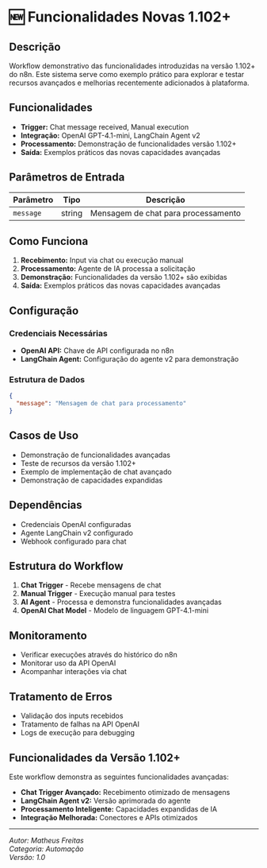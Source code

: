 # 🆕 Funcionalidades Novas 1.102+

## Descrição

Workflow demonstrativo das funcionalidades introduzidas na versão 1.102+ do n8n. Este sistema serve como exemplo prático para explorar e testar recursos avançados e melhorias recentemente adicionados à plataforma.

## Funcionalidades

- **Trigger:** Chat message received, Manual execution
- **Integração:** OpenAI GPT-4.1-mini, LangChain Agent v2
- **Processamento:** Demonstração de funcionalidades versão 1.102+
- **Saída:** Exemplos práticos das novas capacidades avançadas

## Parâmetros de Entrada

| Parâmetro | Tipo   | Descrição                    |
| --------- | ------ | ---------------------------- |
| `message` | string | Mensagem de chat para processamento |

## Como Funciona

1. **Recebimento:** Input via chat ou execução manual
2. **Processamento:** Agente de IA processa a solicitação
3. **Demonstração:** Funcionalidades da versão 1.102+ são exibidas
4. **Saída:** Exemplos práticos das novas capacidades avançadas

## Configuração

### Credenciais Necessárias

- **OpenAI API:** Chave de API configurada no n8n
- **LangChain Agent:** Configuração do agente v2 para demonstração

### Estrutura de Dados

```json
{
  "message": "Mensagem de chat para processamento"
}
```

## Casos de Uso

- Demonstração de funcionalidades avançadas
- Teste de recursos da versão 1.102+
- Exemplo de implementação de chat avançado
- Demonstração de capacidades expandidas

## Dependências

- Credenciais OpenAI configuradas
- Agente LangChain v2 configurado
- Webhook configurado para chat

## Estrutura do Workflow

1. **Chat Trigger** - Recebe mensagens de chat
2. **Manual Trigger** - Execução manual para testes
3. **AI Agent** - Processa e demonstra funcionalidades avançadas
4. **OpenAI Chat Model** - Modelo de linguagem GPT-4.1-mini

## Monitoramento

- Verificar execuções através do histórico do n8n
- Monitorar uso da API OpenAI
- Acompanhar interações via chat

## Tratamento de Erros

- Validação dos inputs recebidos
- Tratamento de falhas na API OpenAI
- Logs de execução para debugging

## Funcionalidades da Versão 1.102+

Este workflow demonstra as seguintes funcionalidades avançadas:

- **Chat Trigger Avançado:** Recebimento otimizado de mensagens
- **LangChain Agent v2:** Versão aprimorada do agente
- **Processamento Inteligente:** Capacidades expandidas de IA
- **Integração Melhorada:** Conectores e APIs otimizados

---

_Autor: Matheus Freitas_  
_Categoria: Automação_  
_Versão: 1.0_
